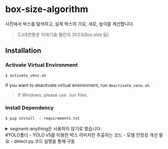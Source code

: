 # box-size-algorithm

사진에서 박스를 탐색하고, 실제 박스의 가로, 세로, 높이를 계산합니다.

> CJ대한통운 미래기술 챌린지 2023(Box.size 팀)

## Installation

### Activate Virtual Environment

```sh
$ activate_venv.sh
```

If you want to deactivate virtual environment, run `deactivate_venv.sh`.

> If Windows, please use `.bat` files.

### Install Dependency

```sh
$ pip install -r requirements.txt
```
<details>
<summary>segment-anything은 사용하지 않기로 했습니다.</summary>

* ~~[CUDA Toolkit 11.8.0](https://developer.nvidia.com/cuda-11-8-0-download-archive)~~
* ~~[cuDNN v8.8.0 for CUDA 11.x](https://developer.nvidia.com/rdp/cudnn-archive)~~

> 


### Import Model

~~[Download sam_vit_h_4b8939.pth](https://dl.fbaipublicfiles.com/segment_anything/sam_vit_h_4b8939.pth), and place to `/models`.~~

> `sam_vit_h_4b8939.pth` is a model provided by Facebook Research.

</details>
#YOLO폴더
- YOLO v5를 이용한 박스 이미지만 추출하는 코드
- 모델 안정성 개선 필요
- detect.py 코드 실행을 통해 구동